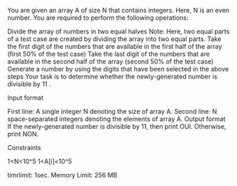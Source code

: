 You are given an array A of size N  that contains integers. Here, N is an even number. You are required to perform the following operations:

Divide the array of numbers in two equal halves
Note: Here, two equal parts of a test case are created by dividing the array into two equal parts.
Take the first digit of the numbers that are available in the first half of the array (first 50% of the test case)
Take the last digit of the numbers that are available in the second half of the array (second 50% of the test case)
Generate a number by using the digits that have been selected in the above steps
Your task is to determine whether the newly-generated number is divisible by 11 .

Input format

First line: A single integer N denoting the size of array A. 
Second line: N space-separated integers denoting the elements of array A.
Output format
If the newly-generated number is divisible by 11, then print OUI. Otherwise, print NON.

Constraints

1<N<10^5
1<A[i]<10^5

timrlimit: 1sec.
Memory Limit:	256 MB
